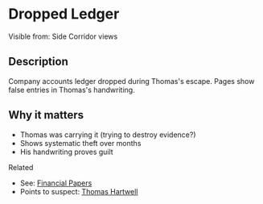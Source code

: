 # Dropped Ledger

Visible from: Side Corridor views

## Description

Company accounts ledger dropped during Thomas's escape. Pages show false entries in Thomas's handwriting.

## Why it matters

- Thomas was carrying it (trying to destroy evidence?)
- Shows systematic theft over months
- His handwriting proves guilt

Related

- See: [Financial Papers](./Financial_Papers.md)
- Points to suspect: [Thomas Hartwell](./Thomas_Hartwell.md)
